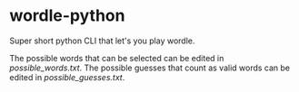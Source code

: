 # wordle-python
Super short python CLI that let's you play wordle.

The possible words that can be selected can be edited in _possible_words.txt_.
The possible guesses that count as valid words can be edited in _possible_guesses.txt_.
